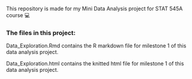 This repository is made for my Mini Data Analysis project for STAT 545A course 💻

### The files in this project:

Data_Exploration.Rmd contains the R markdown file for milestone 1 of this data analysis project.

Data_Exploration.html contains the knitted html file for milestone 1 of this data analysis project.
